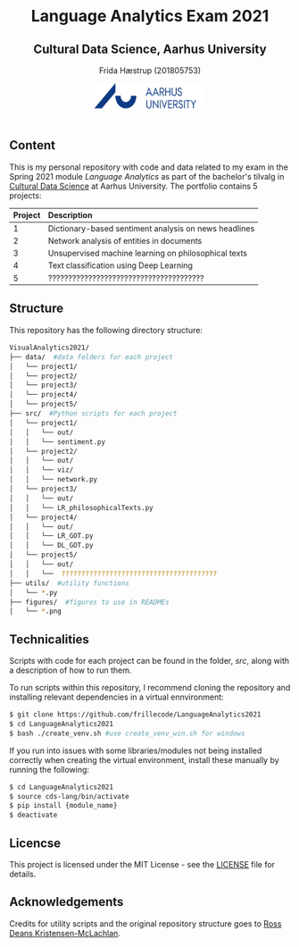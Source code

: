 <br />

  <h1 align="center">Language Analytics Exam 2021</h1> 

  <h2 align="center">Cultural Data Science, Aarhus University </h2> 
  <p align="center">
    Frida Hæstrup (201805753)
    <br>
</p>

<p align="center">
  <a href="https://github.com/frillecode/LanguageAnalytics2021">
    <img src="figures/aulogo_uk_var2_blue.png" alt="Logo" width="200" height="50">
  </a>
<br>
<br>   

## Content
This is my personal repository with code and data related to my exam in the Spring 2021 module _Language Analytics_ as part of the bachelor's tilvalg in [Cultural Data Science](https://bachelor.au.dk/en/supplementary-subject/culturaldatascience/) at Aarhus University. The portfolio contains 5 projects: 

| Project | Description|
|--------|:-----------|
1 | Dictionary-based sentiment analysis on news headlines
2 | Network analysis of entities in documents
3 | Unsupervised machine learning on philosophical texts 
4 | Text classification using Deep Learning
5 | ???????????????????????????????????????


## Structure

This repository has the following directory structure:

```bash
VisualAnalytics2021/  
├── data/  #data folders for each project
│   └── project1/
│   └── project2/
│   └── project3/
│   └── project4/
│   └── project5/ 
├── src/  #Python scripts for each project
│   └── project1/
│   │   └── out/
│   │   └── sentiment.py
│   └── project2/
│   │   └── out/
│   │   └── viz/
│   │   └── network.py
│   └── project3/
│   │   └── out/
│   │   └── LR_philosophicalTexts.py  
│   └── project4/
│   │   └── out/  
│   │   └── LR_GOT.py
│   │   └── DL_GOT.py   
│   └── project5/
│   │   └── out/ 
│   │   └──  ???????????????????????????????????????
├── utils/  #utility functions 
│   └── *.py  
├── figures/  #figures to use in READMEs  
│   └── *.png  
```

## Technicalities
Scripts with code for each project can be found in the folder, _src_, along with a description of how to run them. 

To run scripts within this repository, I recommend cloning the repository and installing relevant dependencies in a virtual ennvironment:
```bash
$ git clone https://github.com/frillecode/LanguageAnalytics2021
$ cd LanguageAnalytics2021
$ bash ./create_venv.sh #use create_venv_win.sh for windows
```

If you run into issues with some libraries/modules not being installed correctly when creating the virtual environment, install these manually by running the following:
```bash
$ cd LanguageAnalytics2021
$ source cds-lang/bin/activate
$ pip install {module_name}
$ deactivate
```

## Licencse
This project is licensed under the MIT License - see the [LICENSE](LICENSE) file for details.

## Acknowledgements
Credits for utility scripts and the original repository structure goes to [Ross Deans Kristensen-McLachlan](https://pure.au.dk/portal/en/persons/ross-deans-kristensenmclachlan(29ad140e-0785-4e07-bdc1-8af12f15856c).html).
